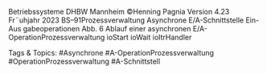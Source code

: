 Betriebssysteme DHBW Mannheim ©Henning Pagnia Version 4.23 Fr¨uhjahr 2023 BS–91Prozessverwaltung Asynchrone E/A-Schnittstelle Ein-Aus gabeoperationen
Abb. 6 Ablauf einer asynchronen E/A-OperationProzessverwaltung
ioStart
ioWait
ioItrHandler

   Tags & Topics:
   #Asynchrone
   #A-OperationProzessverwaltung
   #OperationProzessverwaltung
   #A-Schnittstell